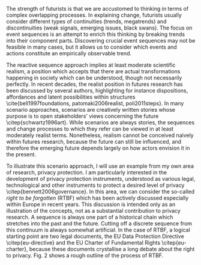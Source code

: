 The strength of futurists is that we are accustomed to thinking in terms of complex overlapping processes. In explaining change, futurists usually consider different types of continuities (trends, megatrends) and discontinuities (weak signals, emerging issues, black swans). The focus on event sequences is an attempt to enrich this thinking by breaking trends into their component parts. Discovering crucial event sequences may not be feasible in many cases, but it allows us to consider which events and actions constitute an empirically observable trend.

The reactive sequence approach implies at least moderate scientific realism, a position which accepts that there are actual transformations happening in society which can be understood, though not necessarily perfectly. In recent decades, the realist position in futures research has been discussed by several authors, highlighting for instance dispositions, affordances and latent possibilities within structures \cite{bell1997foundations, patomaki2006realist, poli2011steps}. In many scenario approaches, scenarios are creatively written stories whose purpose is to open stakeholders' views concerning the future \citep{schwartz1996art}. While scenarios are always stories, the sequences and change processes to which they refer can be viewed in at least moderately realist terms. Nonetheless, realism cannot be conceived naively within futures research, because the future can still be influenced, and therefore the emerging future depends largely on how actors envision it in the present.

To illustrate this scenario approach, I will use an example from my own area of research, privacy protection.
I am particularly interested in the development of privacy protection instruments, understood as various legal, technological and other instruments to protect a desired level of privacy \citep{bennett2006governance}.
In this area, we can consider the so-called *right to be forgotten* (RTBF) which has been actively discussed especially within Europe in recent years.
This discussion is intended only as an illustration of the concepts, not as a substantial contribution to privacy research.
A sequence is always one part of a historical chain which stretches into the past and the future. Cutting off a discrete
sequence from this continuum is always somewhat artificial.
In the case of RTBF, a logical starting point are two legal documents, the EU Data Protection Directive \citep{eu-directive} and the EU Charter of Fundamental Rights \citep{eu-charter}, because these documents crystallise a long debate about the right to privacy.
Fig. 2 shows a rough outline of the process of RTBF.